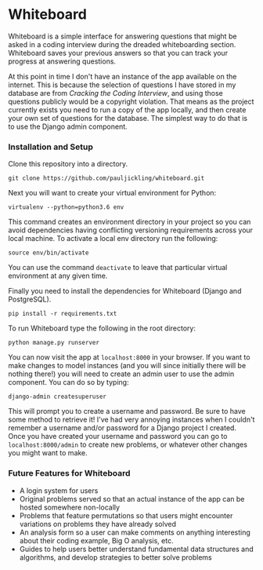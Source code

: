 # Whiteboard

Whiteboard is a simple interface for answering questions that might be asked in a coding interview during the dreaded whiteboarding section. Whiteboard saves your previous answers so that you can track your progress at answering questions.

At this point in time I don't have an instance of the app available on the internet. This is because the selection of questions I have stored in my database are from *Cracking the Coding Interview*, and using those questions publicly would be a copyright violation. That means as the project currently exists you need to run a copy of the app locally, and then create your own set of questions for the database. The simplest way to do that is to use the Django admin component.

### Installation and Setup

Clone this repository into a directory.

`git clone https://github.com/pauljickling/whiteboard.git`

Next you will want to create your virtual environment for Python:

`virtualenv --python=python3.6 env`

This command creates an environment directory in your project so you can avoid dependencies having conflicting versioning requirements across your local machine. To activate a local env directory run the following:

`source env/bin/activate`

You can use the command `deactivate` to leave that particular virtual environment at any given time.

Finally you need to install the dependencies for Whiteboard (Django and PostgreSQL).

`pip install -r requirements.txt`

To run Whiteboard type the following in the root directory:

`python manage.py runserver`

You can now visit the app at `localhost:8000` in your browser. If you want to make changes to model instances (and you will since initially there will be nothing there!) you will need to create an admin user to use the admin component. You can do so by typing:

`django-admin createsuperuser`

This will prompt you to create a username and password. Be sure to have some method to retrieve it! I've had very annoying instances when I couldn't remember a username and/or password for a Django project I created. Once you have created your username and password you can go to `localhost:8000/admin` to create new problems, or whatever other changes you might want to make.

### Future Features for Whiteboard

- A login system for users
- Original problems served so that an actual instance of the app can be hosted somewhere non-locally
- Problems that feature permutations so that users might encounter variations on problems they have already solved
- An analysis form so a user can make comments on anything interesting about their coding example, Big O analysis, etc.
- Guides to help users better understand fundamental data structures and algorithms, and develop strategies to better solve problems
